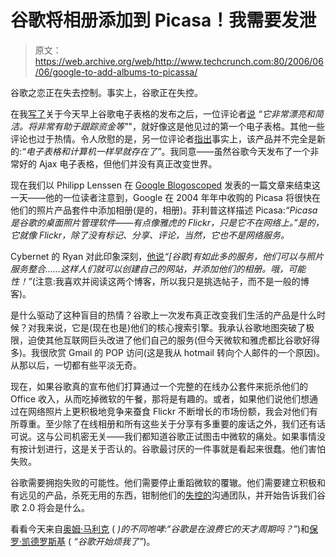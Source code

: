 # 谷歌将相册添加到 Picasa！我需要发泄 

> 原文：<https://web.archive.org/web/http://www.techcrunch.com:80/2006/06/06/google-to-add-albums-to-picassa/>

谷歌之恋正在失去控制。事实上，谷歌正在失控。

在我[写了](https://web.archive.org/web/20230218044506/https://techcrunch.com/2006/06/06/google-spreadsheets-almost-launches/)关于今天早上谷歌电子表格的发布之后，一位评论者[说](https://web.archive.org/web/20230218044506/https://techcrunch.com/2006/06/06/google-spreadsheets-almost-launches/#comment-65039) *“它非常漂亮和简洁。将非常有助于跟踪资金等"*"，就好像这是他见过的第一个电子表格。其他一些评论也过于热情。令人欣慰的是，另一位评论者[指出](https://web.archive.org/web/20230218044506/https://techcrunch.com/2006/06/06/google-spreadsheets-almost-launches/#comment-65079)事实上，该产品并不完全是新的:*“电子表格和计算机一样早就存在了”*。我同意——虽然谷歌今天发布了一个非常好的 Ajax 电子表格，但他们并没有真正改变世界。

现在我们以 Philipp Lenssen 在 [Google Blogoscoped](https://web.archive.org/web/20230218044506/http://blog.outer-court.com/archive/2006-06-07-n12.html) 发表的一篇文章来结束这一天——他的一位读者注意到，Google 在 2004 年年中收购的 Picasa 将很快在他们的照片产品套件中添加相册(是的，相册)。菲利普这样描述 Picasa:*“Picasa 是谷歌的桌面照片管理软件——有点像雅虎的 Flickr，只是它不在网络上。”是的，它就像 Flickr，除了没有标记、分享、评论，当然，它也不是网络服务。*

Cybernet 的 Ryan 对此印象深刻，[他说](https://web.archive.org/web/20230218044506/http://tech.cybernetnews.com/2006/06/06/watch-out-flickr-google-is-coming/)*“[谷歌]有如此多的服务，他们可以与照片服务整合……这样人们就可以创建自己的网站，并添加他们的相册。哦，可能性！”*(注意:我喜欢并阅读这两个博客，所以我只是挑选帖子，而不是一般的博客)。

是什么驱动了这种盲目的热情？谷歌上一次发布真正改变我们生活的产品是什么时候？对我来说，它是(现在也是)他们的核心搜索引擎。我承认谷歌地图突破了极限，迫使其他互联网巨头改进了他们自己的服务(但今天微软和雅虎都比谷歌好得多)。我很欣赏 Gmail 的 POP 访问(这是我从 hotmail 转向个人邮件的一个原因)。从那以后，一切都有些平淡无奇。

现在，如果谷歌真的宣布他们打算通过一个完整的在线办公套件来扼杀他们的 Office 收入，从而吃掉微软的午餐，那将是有趣的。或者，如果他们说他们想通过在网络照片上更积极地竞争来蚕食 Flickr 不断增长的市场份额，我会对他们有所尊重。至少除了在线相册和所有这些关于分享有多重要的废话之外，我们还有话可说。这与公司机密无关——我们都知道谷歌正试图击中微软的痛处。如果事情没有按计划进行，这是关于否认的。谷歌最讨厌的一件事就是看起来很蠢。他们害怕失败。

谷歌需要拥抱失败的可能性。他们需要停止重蹈微软的覆辙。他们需要建立积极和有远见的产品，杀死无用的东西，钳制他们的[失控的](https://web.archive.org/web/20230218044506/http://weblog.infoworld.com/udell/2006/06/03.html#a1461)沟通团队，并开始告诉我们谷歌 2.0 将会是什么。

看看今天来自[奥姆·马利克](https://web.archive.org/web/20230218044506/http://gigaom.com/2006/06/06/is-google-wasting-its-genius-cycles/) ( *)的不同咆哮:“谷歌是在浪费它的天才周期吗？”*)和[保罗·凯德罗斯基](https://web.archive.org/web/20230218044506/http://paul.kedrosky.com/archives/2006/06/05/googles_new_web.html) ( *“谷歌开始烦我了”*)。